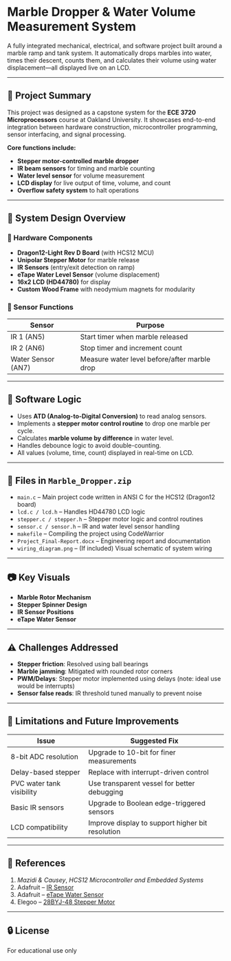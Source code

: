 # Marble Dropper & Water Volume Measurement System

A fully integrated mechanical, electrical, and software project built around a marble ramp and tank system. It automatically drops marbles into water, times their descent, counts them, and calculates their volume using water displacement—all displayed live on an LCD.

---

## 🎯 Project Summary

This project was designed as a capstone system for the **ECE 3720 Microprocessors** course at Oakland University. It showcases end-to-end integration between hardware construction, microcontroller programming, sensor interfacing, and signal processing.

**Core functions include:**

- **Stepper motor-controlled marble dropper**
- **IR beam sensors** for timing and marble counting
- **Water level sensor** for volume measurement
- **LCD display** for live output of time, volume, and count
- **Overflow safety system** to halt operations

---

## 🧠 System Design Overview

### 🔧 Hardware Components

- **Dragon12-Light Rev D Board** (with HCS12 MCU)
- **Unipolar Stepper Motor** for marble release
- **IR Sensors** (entry/exit detection on ramp)
- **eTape Water Level Sensor** (volume displacement)
- **16x2 LCD (HD44780)** for display
- **Custom Wood Frame** with neodymium magnets for modularity

### 🧰 Sensor Functions

| Sensor | Purpose |
|--------|---------|
| IR 1 (AN5) | Start timer when marble released |
| IR 2 (AN6) | Stop timer and increment count |
| Water Sensor (AN7) | Measure water level before/after marble drop |

---

## 🔄 Software Logic

- Uses **ATD (Analog-to-Digital Conversion)** to read analog sensors.
- Implements a **stepper motor control routine** to drop one marble per cycle.
- Calculates **marble volume by difference** in water level.
- Handles debounce logic to avoid double-counting.
- All values (volume, time, count) displayed in real-time on LCD.

---

## 📂 Files in `Marble_Dropper.zip`

- `main.c` – Main project code written in ANSI C for the HCS12 (Dragon12 board)
- `lcd.c / lcd.h` – Handles HD44780 LCD logic
- `stepper.c / stepper.h` – Stepper motor logic and control routines
- `sensor.c / sensor.h` – IR and water level sensor handling
- `makefile` – Compiling the project using CodeWarrior
- `Project_Final-Report.docx` – Engineering report and documentation
- `wiring_diagram.png` – (If included) Visual schematic of system wiring

---

## 📷 Key Visuals

- **Marble Rotor Mechanism**
- **Stepper Spinner Design**
- **IR Sensor Positions**
- **eTape Water Sensor**

---

## ⚠ Challenges Addressed

- **Stepper friction**: Resolved using ball bearings
- **Marble jamming**: Mitigated with rounded rotor corners
- **PWM/Delays**: Stepper motor implemented using delays (note: ideal use would be interrupts)
- **Sensor false reads**: IR threshold tuned manually to prevent noise

---

## 🔧 Limitations and Future Improvements

| Issue | Suggested Fix |
|-------|----------------|
| 8-bit ADC resolution | Upgrade to 10-bit for finer measurements |
| Delay-based stepper | Replace with interrupt-driven control |
| PVC water tank visibility | Use transparent vessel for better debugging |
| Basic IR sensors | Upgrade to Boolean edge-triggered sensors |
| LCD compatibility | Improve display to support higher bit resolution |

---

## 📜 References

1. *Mazidi & Causey*, *HCS12 Microcontroller and Embedded Systems*
2. Adafruit – [IR Sensor](https://www.adafruit.com/product/1031)
3. Adafruit – [eTape Water Sensor](https://www.adafruit.com/product/464)
4. Elegoo – [28BYJ-48 Stepper Motor](https://us.elegoo.com/products/)

---

## 🔒 License

For educational use only
